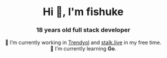 <h1 align="center">Hi 👋, I'm fishuke</h1>
<h3 align="center">18 years old full stack developer</h3>

<p align="center"> 
🔭 I’m currently working in <a href="https://trendyol.com">Trendyol</a> and <a href="https://stalk.live">stalk.live</a> in my free time.</br>
🌱 I’m currently learning <b>Go</b>.
</p>
